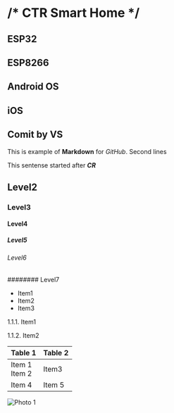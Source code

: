 # /* CTR Smart Home */
## ESP32
## ESP8266
## Android OS
## iOS
## Comit by VS
This is example of **Markdown** for *GitHub*.
Second lines

This sentense started after ***CR***

## Level2
###  Level3
#### Level4
##### Level5
###### Level6
######## Level7
- Item1
- Item2
- Item3

1.1.1. Item1

1.1.2. Item2

| Table 1  | Table 2
|--|--
| Item 1<br> Item 2 | Item3
| Item 4|Item 5
![Photo 1](img/Capture.JPG)





